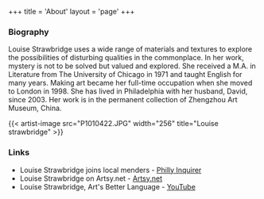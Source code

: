 +++
title = 'About'
layout = 'page'
+++

### Biography

Louise Strawbridge uses a wide range of materials and textures to explore the possibilities of disturbing qualities in the commonplace. In her work, mystery is not to be solved but valued and explored. She received a M.A. in Literature from The University of Chicago in 1971 and taught English for many years. Making art became her full-time occupation when she moved to London in 1998. She has lived in Philadelphia with her husband, David, since 2003. Her work is in the permanent collection of Zhengzhou Art Museum, China.  

{{< artist-image src="P1010422.JPG" width="256" title="Louise strawbridge" >}}

### Links
- Louise Strawbridge joins local menders - [Philly Inquirer](https://www.inquirer.com/news/philadelphia/broad-street-ministry-mending-clothing-repair-unhoused-homeless-20231218.html)
- Louise Strawbridge on Artsy.net - [Artsy.net](https://www.artsy.net/artist/louise-strawbridge)
- Louise Strawbridge, Art's Better Language - [YouTube](https://www.youtube.com/watch?v=1dw-EzUfTB4)